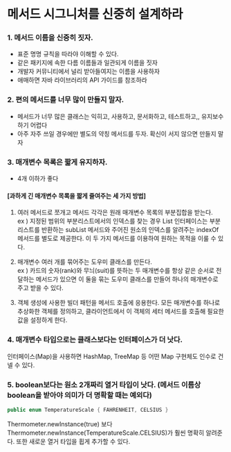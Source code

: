# 메서드 시그니처를 신중히 설계하라
### 1. 메서드 이름을 신중히 짓자.
 - 표준 명명 규칙을 따라야 이해할 수 있다.
 - 같은 패키지에 속한 다름 이름들과 일관되게 이름을 짓자
 - 개발자 커뮤니티에서 널리 받아들여지는 이름을 사용하자
 - 애매하면 자바 라이브러리의 API 가이드를 참조하라

### 2. 편의 메서드를 너무 많이 만들지 말자.
 - 메서드가 너무 많은 클래스는 익히고, 사용하고, 문서화하고, 테스트하고,, 유지보수하기 어렵다 
 - 아주 자주 쓰일 경우에만 별도의 약칭 메서드를 두자. 확신이 서지 않으면 만들지 말자

### 3. 매개변수 목록은 짧게 유지하자.
 - 4개 이하가 좋다

#### [과하게 긴 매개변수 목록을 짧게 줄여주는 세 가지 방법]
1. 여러 메서드로 쪼개고 메서드 각각은 원래 매개변수 목록의 부분집합을 받는다. <br> 
 ex ) 지정된 범위의 부분리스트에서의 인덱스를 찾는 경우 List 인터페이스는 부분리스트를 반환하는 subList 메서드와 주어진 원소의 인덱스를 알려주는 indexOf 메서드를 별도로 제공한다. 
      이 두 가지 메서드를 이용하여 원하는 목적을 이룰 수 있다.

2. 매개변수 여러 개를 묶어주는 도우미 클래스를 만든다. <br>
 ex ) 카드의 숫자(rank)와 무늬(suit)를 뜻하는 두 매개변수를 항상 같은 순서로 전달하는 메서드가 있으면 이 둘을 묶는 도우미 클래스를 만들어 하나의 매개변수로 주고 받을 수 있다.

3. 객체 생성에 사용한 빌더 패턴을 메서드 호출에 응용한다. 모든 매개변수를 하나로 추상화한 객체를 정의하고, 클라이언트에서 이 객체의 세터 메서드를 호출해 필요한 값을 설정하게 한다. 

### 4. 매개변수 타입으로는 클래스보다는 인터페이스가 더 낫다.
   인터페이스(Map)을 사용하면 HashMap, TreeMap 등 어떤 Map 구현체도 인수로 건넬 수 있다. 
   

### 5. boolean보다는 원소 2개짜리 열거 타입이 낫다. (메서드 이름상 boolean을 받아야 의미가 더 명확할 때는 예외다)

~~~java
public enum TemperatureScale { FAHRENHEIT, CELSIUS }
~~~
Thermometer.newInstance(true) 보다 Thermometer.newInstance(TemperatureScale.CELSIUS)가 훨씬 명확히 알려준다. 또한 새로운 열거 타입을 휩게 추가할 수 있다.